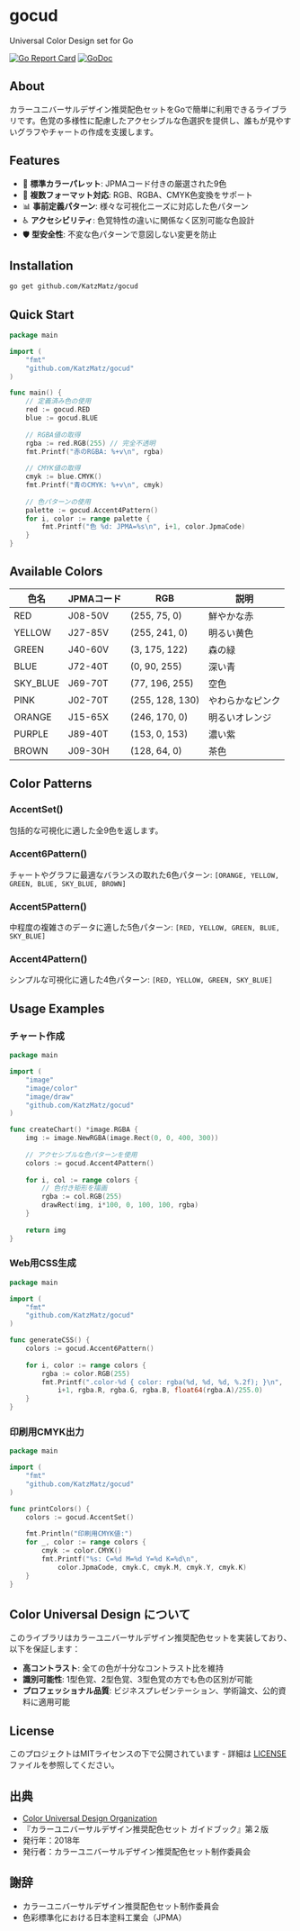 # gocud

Universal Color Design set for Go

[![Go Report Card](https://goreportcard.com/badge/github.com/KatzMatz/gocud)](https://goreportcard.com/report/github.com/KatzMatz/gocud)
[![GoDoc](https://godoc.org/github.com/KatzMatz/gocud?status.svg)](https://godoc.org/github.com/KatzMatz/gocud)

## About

カラーユニバーサルデザイン推奨配色セットをGoで簡単に利用できるライブラリです。色覚の多様性に配慮したアクセシブルな色選択を提供し、誰もが見やすいグラフやチャートの作成を支援します。

## Features

- 🎨 **標準カラーパレット**: JPMAコード付きの厳選された9色
- 🔄 **複数フォーマット対応**: RGB、RGBA、CMYK色変換をサポート
- 📊 **事前定義パターン**: 様々な可視化ニーズに対応した色パターン
- ♿ **アクセシビリティ**: 色覚特性の違いに関係なく区別可能な色設計
- 🛡️ **型安全性**: 不変な色パターンで意図しない変更を防止

## Installation

```bash
go get github.com/KatzMatz/gocud
```

## Quick Start

```go
package main

import (
    "fmt"
    "github.com/KatzMatz/gocud"
)

func main() {
    // 定義済み色の使用
    red := gocud.RED
    blue := gocud.BLUE
    
    // RGBA値の取得
    rgba := red.RGB(255) // 完全不透明
    fmt.Printf("赤のRGBA: %+v\n", rgba)
    
    // CMYK値の取得
    cmyk := blue.CMYK()
    fmt.Printf("青のCMYK: %+v\n", cmyk)
    
    // 色パターンの使用
    palette := gocud.Accent4Pattern()
    for i, color := range palette {
        fmt.Printf("色 %d: JPMA=%s\n", i+1, color.JpmaCode)
    }
}
```

## Available Colors

| 色名 | JPMAコード | RGB | 説明 |
|------|-----------|-----|------|
| RED | J08-50V | (255, 75, 0) | 鮮やかな赤 |
| YELLOW | J27-85V | (255, 241, 0) | 明るい黄色 |
| GREEN | J40-60V | (3, 175, 122) | 森の緑 |
| BLUE | J72-40T | (0, 90, 255) | 深い青 |
| SKY_BLUE | J69-70T | (77, 196, 255) | 空色 |
| PINK | J02-70T | (255, 128, 130) | やわらかなピンク |
| ORANGE | J15-65X | (246, 170, 0) | 明るいオレンジ |
| PURPLE | J89-40T | (153, 0, 153) | 濃い紫 |
| BROWN | J09-30H | (128, 64, 0) | 茶色 |

## Color Patterns

### AccentSet()
包括的な可視化に適した全9色を返します。

### Accent6Pattern()
チャートやグラフに最適なバランスの取れた6色パターン:
`[ORANGE, YELLOW, GREEN, BLUE, SKY_BLUE, BROWN]`

### Accent5Pattern()
中程度の複雑さのデータに適した5色パターン:
`[RED, YELLOW, GREEN, BLUE, SKY_BLUE]`

### Accent4Pattern()
シンプルな可視化に適した4色パターン:
`[RED, YELLOW, GREEN, SKY_BLUE]`

## Usage Examples

### チャート作成

```go
package main

import (
    "image"
    "image/color"
    "image/draw"
    "github.com/KatzMatz/gocud"
)

func createChart() *image.RGBA {
    img := image.NewRGBA(image.Rect(0, 0, 400, 300))
    
    // アクセシブルな色パターンを使用
    colors := gocud.Accent4Pattern()
    
    for i, col := range colors {
        // 色付き矩形を描画
        rgba := col.RGB(255)
        drawRect(img, i*100, 0, 100, 100, rgba)
    }
    
    return img
}
```

### Web用CSS生成

```go
package main

import (
    "fmt"
    "github.com/KatzMatz/gocud"
)

func generateCSS() {
    colors := gocud.Accent6Pattern()
    
    for i, color := range colors {
        rgba := color.RGB(255)
        fmt.Printf(".color-%d { color: rgba(%d, %d, %d, %.2f); }\n", 
            i+1, rgba.R, rgba.G, rgba.B, float64(rgba.A)/255.0)
    }
}
```

### 印刷用CMYK出力

```go
package main

import (
    "fmt"
    "github.com/KatzMatz/gocud"
)

func printColors() {
    colors := gocud.AccentSet()
    
    fmt.Println("印刷用CMYK値:")
    for _, color := range colors {
        cmyk := color.CMYK()
        fmt.Printf("%s: C=%d M=%d Y=%d K=%d\n", 
            color.JpmaCode, cmyk.C, cmyk.M, cmyk.Y, cmyk.K)
    }
}
```


## Color Universal Design について

このライブラリはカラーユニバーサルデザイン推奨配色セットを実装しており、以下を保証します：

- **高コントラスト**: 全ての色が十分なコントラスト比を維持
- **識別可能性**: 1型色覚、2型色覚、3型色覚の方でも色の区別が可能
- **プロフェッショナル品質**: ビジネスプレゼンテーション、学術論文、公的資料に適用可能

## License

このプロジェクトはMITライセンスの下で公開されています - 詳細は [LICENSE](LICENSE) ファイルを参照してください。

## 出典

- [Color Universal Design Organization](https://jfly.uni-koeln.de/colorset/)
- 『カラーユニバーサルデザイン推奨配色セット ガイドブック』第２版
- 発行年：2018年
- 発行者：カラーユニバーサルデザイン推奨配色セット制作委員会

## 謝辞

- カラーユニバーサルデザイン推奨配色セット制作委員会
- 色彩標準化における日本塗料工業会（JPMA）
